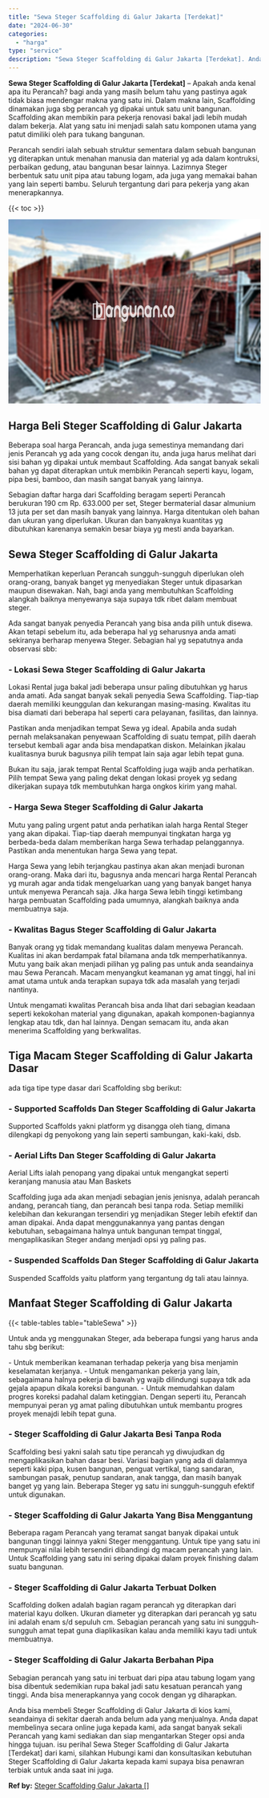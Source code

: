 ```yaml
---
title: "Sewa Steger Scaffolding di Galur Jakarta [Terdekat]"
date: "2024-06-30"
categories: 
  - "harga"
type: "service"
description: "Sewa Steger Scaffolding di Galur Jakarta [Terdekat]. Anda bisa membeli Steger Scaffolding di Galur Jakarta di kios kami, seandainya di sekitar daerah anda be..."
---
```


**Sewa Steger Scaffolding di Galur Jakarta \[Terdekat\]** – Apakah anda kenal apa itu Perancah? bagi anda yang masih belum tahu yang pastinya agak tidak biasa mendengar makna yang satu ini. Dalam makna lain, Scaffolding dinamakan juga sbg perancah yg dipakai untuk satu unit bangunan. Scaffolding akan membikin para pekerja renovasi bakal jadi lebih mudah dalam bekerja. Alat yang satu ini menjadi salah satu komponen utama yang patut dimiliki oleh para tukang bangunan.

Perancah sendiri ialah sebuah struktur sementara dalam sebuah bangunan yg diterapkan untuk menahan manusia dan material yg ada dalam kontruksi, perbaikan gedung, atau bangunan besar lainnya. Lazimnya Steger berbentuk satu unit pipa atau tabung logam, ada juga yang memakai bahan yang lain seperti bambu. Seluruh tergantung dari para pekerja yang akan menerapkannya.

{{< toc >}}

![Sewa Steger Scaffolding di Galur Jakarta [Terdekat]](/images/sewa-scaffolding-steger-22.png)

## Harga Beli Steger Scaffolding di Galur Jakarta

Beberapa soal harga Perancah, anda juga semestinya memandang dari jenis Perancah yg ada yang cocok dengan itu, anda juga harus melihat dari sisi bahan yg dipakai untuk membaut Scaffolding. Ada sangat banyak sekali bahan yg dapat diterapkan untuk membikin Perancah seperti kayu, logam, pipa besi, bamboo, dan masih sangat banyak yang lainnya.

Sebagian daftar harga dari Scaffolding beragam seperti Perancah berukuran 190 cm Rp. 633.000 per set, Steger bermaterial dasar almunium 13 juta per set dan masih banyak yang lainnya. Harga ditentukan oleh bahan dan ukuran yang diperlukan. Ukuran dan banyaknya kuantitas yg dibutuhkan karenanya semakin besar biaya yg mesti anda bayarkan.

## Sewa Steger Scaffolding di Galur Jakarta

Memperhatikan keperluan Perancah sungguh-sungguh diperlukan oleh orang-orang, banyak banget yg menyediakan Steger untuk dipasarkan maupun disewakan. Nah, bagi anda yang membutuhkan Scaffolding alangkah baiknya menyewanya saja supaya tdk ribet dalam membuat steger.

Ada sangat banyak penyedia Perancah yang bisa anda pilih untuk disewa. Akan tetapi sebelum itu, ada beberapa hal yg seharusnya anda amati sekiranya berharap menyewa Steger. Sebagian hal yg sepatutnya anda observasi sbb:

### \- Lokasi Sewa Steger Scaffolding di Galur Jakarta

Lokasi Rental juga bakal jadi beberapa unsur paling dibutuhkan yg harus anda amati. Ada sangat banyak sekali penyedia Sewa Scaffolding. Tiap-tiap daerah memiliki keunggulan dan kekurangan masing-masing. Kwalitas itu bisa diamati dari beberapa hal seperti cara pelayanan, fasilitas, dan lainnya.

Pastikan anda menjadikan tempat Sewa yg ideal. Apabila anda sudah pernah melaksanakan penyewaan Scaffolding di suatu tempat, pilih daerah tersebut kembali agar anda bisa mendapatkan diskon. Melainkan jikalau kualitasnya buruk bagusnya pilih tempat lain saja agar lebih tepat guna.

Bukan itu saja, jarak tempat Rental Scaffolding juga wajib anda perhatikan. Pilih tempat Sewa yang paling dekat dengan lokasi proyek yg sedang dikerjakan supaya tdk membutuhkan harga ongkos kirim yang mahal.

### \- Harga Sewa Steger Scaffolding di Galur Jakarta

Mutu yang paling urgent patut anda perhatikan ialah harga Rental Steger yang akan dipakai. Tiap-tiap daerah mempunyai tingkatan harga yg berbeda-beda dalam memberikan harga Sewa terhadap pelanggannya. Pastikan anda menentukan harga Sewa yang tepat.

Harga Sewa yang lebih terjangkau pastinya akan akan menjadi buronan orang-orang. Maka dari itu, bagusnya anda mencari harga Rental Perancah yg murah agar anda tidak mengeluarkan uang yang banyak banget hanya untuk menyewa Perancah saja. Jika harga Sewa lebih tinggi ketimbang harga pembuatan Scaffolding pada umumnya, alangkah baiknya anda membuatnya saja.

### \- Kwalitas Bagus Steger Scaffolding di Galur Jakarta

Banyak orang yg tidak memandang kualitas dalam menyewa Perancah. Kualitas ini akan berdampak fatal bilamana anda tdk memperhatikannya. Mutu yang baik akan menjadi pilihan yg paling pas untuk anda seandainya mau Sewa Perancah. Macam menyangkut keamanan yg amat tinggi, hal ini amat utama untuk anda terapkan supaya tdk ada masalah yang terjadi nantinya.

Untuk mengamati kwalitas Perancah bisa anda lihat dari sebagian keadaan seperti kekokohan material yang digunakan, apakah komponen-bagiannya lengkap atau tdk, dan hal lainnya. Dengan semacam itu, anda akan menerima Scaffolding yang berkwalitas.

## Tiga Macam Steger Scaffolding di Galur Jakarta Dasar

ada tiga tipe type dasar dari Scaffolding sbg berikut:

### \- Supported Scaffolds Dan Steger Scaffolding di Galur Jakarta

Supported Scaffolds yakni platform yg disangga oleh tiang, dimana dilengkapi dg penyokong yang lain seperti sambungan, kaki-kaki, dsb.

### \- Aerial Lifts Dan Steger Scaffolding di Galur Jakarta

Aerial Lifts ialah penopang yang dipakai untuk mengangkat seperti keranjang manusia atau Man Baskets

Scaffolding juga ada akan menjadi sebagian jenis jenisnya, adalah perancah andang, perancah tiang, dan perancah besi tanpa roda. Setiap memiliki kelebihan dan kekurangan tersendiri yg menjadikan Steger lebih efektif dan aman dipakai. Anda dapat menggunakannya yang pantas dengan kebutuhan, sebagaimana halnya untuk bangunan tempat tinggal, mengaplikasikan Steger andang menjadi opsi yg paling pas.

### \- Suspended Scaffolds Dan Steger Scaffolding di Galur Jakarta

Suspended Scaffolds yaitu platform yang tergantung dg tali atau lainnya.

## Manfaat Steger Scaffolding di Galur Jakarta

{{< table-tables table="tableSewa" >}}

Untuk anda yg menggunakan Steger, ada beberapa fungsi yang harus anda tahu sbg berikut:

\- Untuk memberikan keamanan terhadap pekerja yang bisa menjamin keselamatan kerjanya. - Untuk mengamankan pekerja yang lain, sebagaimana halnya pekerja di bawah yg wajib dilindungi supaya tdk ada gejala apapun dikala koreksi bangunan. - Untuk memudahkan dalam progres koreksi padahal dalam ketinggian. Dengan seperti itu, Perancah mempunyai peran yg amat paling dibutuhkan untuk membantu progres proyek menajdi lebih tepat guna.

### \- Steger Scaffolding di Galur Jakarta Besi Tanpa Roda

Scaffolding besi yakni salah satu tipe perancah yg diwujudkan dg mengaplikasikan bahan dasar besi. Variasi bagian yang ada di dalamnya seperti kaki pipa, kusen bangunan, penguat vertikal, tiang sandaran, sambungan pasak, penutup sandaran, anak tangga, dan masih banyak banget yg yang lain. Beberapa Steger yg satu ini sungguh-sungguh efektif untuk digunakan.

### \- Steger Scaffolding di Galur Jakarta Yang Bisa Menggantung

Beberapa ragam Perancah yang teramat sangat banyak dipakai untuk bangunan tinggi lainnya yakni Steger menggantung. Untuk tipe yang satu ini mempunyai nilai lebih tersendiri dibandingi dg macam perancah yang lain. Untuk Scaffolding yang satu ini sering dipakai dalam proyek finishing dalam suatu bangunan.

### \- Steger Scaffolding di Galur Jakarta Terbuat Dolken

Scaffolding dolken adalah bagian ragam perancah yg diterapkan dari material kayu dolken. Ukuran diameter yg diterapkan dari perancah yg satu ini adalah enam s/d sepuluh cm. Sebagian perancah yang satu ini sungguh-sungguh amat tepat guna diaplikasikan kalau anda memiliki kayu tadi untuk membuatnya.

### \- Steger Scaffolding di Galur Jakarta Berbahan Pipa

Sebagian perancah yang satu ini terbuat dari pipa atau tabung logam yang bisa dibentuk sedemikian rupa bakal jadi satu kesatuan perancah yang tinggi. Anda bisa menerapkannya yang cocok dengan yg diharapkan.

Anda bisa membeli Steger Scaffolding di Galur Jakarta di kios kami, seandainya di sekitar daerah anda belum ada yang menjualnya. Anda dapat membelinya secara online juga kepada kami, ada sangat banyak sekali Perancah yang kami sediakan dan siap mengantarkan Steger opsi anda hingga tujuan. isu perihal Sewa Steger Scaffolding di Galur Jakarta \[Terdekat\] dari kami, silahkan Hubungi kami dan konsultasikan kebutuhan Steger Scaffolding di Galur Jakarta kepada kami supaya bisa penawran terbiak untuk anda saat ini juga.

**Ref by:** [Steger Scaffolding Galur Jakarta []](https://id.wikipedia.org/wiki/Steger)
